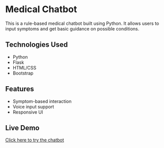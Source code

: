 # Medical Chatbot

This is a rule-based medical chatbot built using Python. It allows users to input symptoms and get basic guidance on possible conditions.

## Technologies Used
- Python
- Flask
- HTML/CSS
- Bootstrap

## Features
- Symptom-based interaction
- Voice input support
- Responsive UI

## Live Demo
[Click here to try the chatbot](https://medical-chatbot-45-1.onrender.com)
